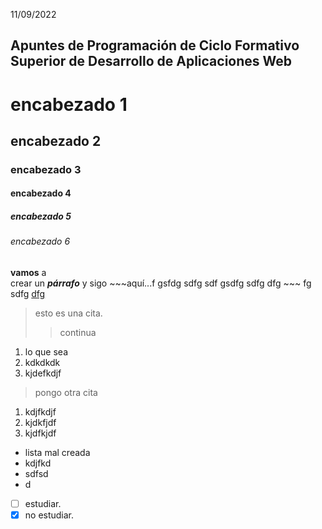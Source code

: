11/09/2022
## Apuntes de Programación de Ciclo Formativo Superior de Desarrollo de Aplicaciones Web

# encabezado 1
## encabezado 2
### encabezado 3
#### encabezado 4
##### encabezado 5
###### encabezado 6


**vamos** a &nbsp;&nbsp;&nbsp;&nbsp;&nbsp;&nbsp; <br/> crear un ***párrafo***
y  sigo ~~~aquí...f gsfdg sdfg sdf gsdfg sdfg dfg ~~~ fg sdfg <u>dfg</u>

> esto es una cita.
>> continua

1. lo que sea
  1. kdkdkdk
  1. kjdefkdjf

> pongo otra cita

1. kdjfkdjf
1. kjdkfjdf
1. kjdfkjdf


* lista mal creada
* kdjfkd
* sdfsd
* d

- [ ] estudiar.
- [X] no estudiar. 
